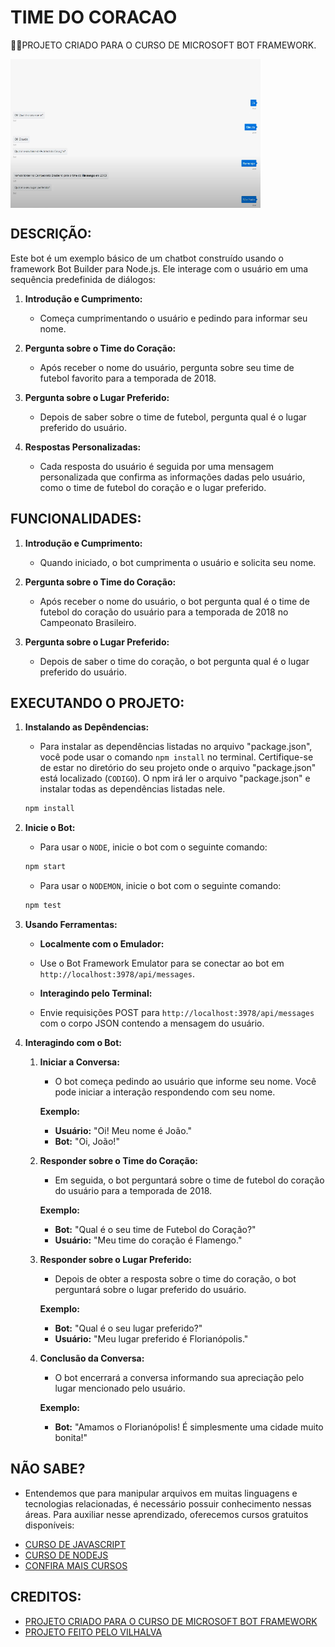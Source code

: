 # TIME DO CORACAO
👨‍🏫PROJETO CRIADO PARA O CURSO DE MICROSOFT BOT FRAMEWORK.

<img src="FOTO.png" align="center" width="400"> <br>

## DESCRIÇÃO:
Este bot é um exemplo básico de um chatbot construído usando o framework Bot Builder para Node.js. Ele interage com o usuário em uma sequência predefinida de diálogos:

1. **Introdução e Cumprimento:**
   - Começa cumprimentando o usuário e pedindo para informar seu nome.

2. **Pergunta sobre o Time do Coração:**
   - Após receber o nome do usuário, pergunta sobre seu time de futebol favorito para a temporada de 2018.

3. **Pergunta sobre o Lugar Preferido:**
   - Depois de saber sobre o time de futebol, pergunta qual é o lugar preferido do usuário.

4. **Respostas Personalizadas:**
   - Cada resposta do usuário é seguida por uma mensagem personalizada que confirma as informações dadas pelo usuário, como o time de futebol do coração e o lugar preferido.

## FUNCIONALIDADES:
1. **Introdução e Cumprimento:**
   - Quando iniciado, o bot cumprimenta o usuário e solicita seu nome.

2. **Pergunta sobre o Time do Coração:**
   - Após receber o nome do usuário, o bot pergunta qual é o time de futebol do coração do usuário para a temporada de 2018 no Campeonato Brasileiro.

3. **Pergunta sobre o Lugar Preferido:**
   - Depois de saber o time do coração, o bot pergunta qual é o lugar preferido do usuário.

## EXECUTANDO O PROJETO:   
1. **Instalando as Depêndencias:**
   - Para instalar as dependências listadas no arquivo "package.json", você pode usar o comando `npm install` no terminal. Certifique-se de estar no diretório do seu projeto onde o arquivo "package.json" está localizado (`CODIGO`). O npm irá ler o arquivo "package.json" e instalar todas as dependências listadas nele. 

   ```bash
   npm install
   ```

2. **Inicie o Bot:**
   - Para usar o `NODE`, inicie o bot com o seguinte comando:
    ```bash
    npm start
    ```

    - Para usar o `NODEMON`, inicie o bot com o seguinte comando:
    ```bash
    npm test
    ```

3. **Usando Ferramentas:**
   - **Localmente com o Emulador:**
   - Use o Bot Framework Emulator para se conectar ao bot em `http://localhost:3978/api/messages`.

   - **Interagindo pelo Terminal:**
   - Envie requisições POST para `http://localhost:3978/api/messages` com o corpo JSON contendo a mensagem do usuário.

4. **Interagindo com o Bot:**
   1. **Iniciar a Conversa:**
      - O bot começa pedindo ao usuário que informe seu nome. Você pode iniciar a interação respondendo com seu nome.

      **Exemplo:**
      - **Usuário:** "Oi! Meu nome é João."
      - **Bot:** "Oi, João!"

   2. **Responder sobre o Time do Coração:**
      - Em seguida, o bot perguntará sobre o time de futebol do coração do usuário para a temporada de 2018.

      **Exemplo:**
      - **Bot:** "Qual é o seu time de Futebol do Coração?"
      - **Usuário:** "Meu time do coração é Flamengo."

   3. **Responder sobre o Lugar Preferido:**
      - Depois de obter a resposta sobre o time do coração, o bot perguntará sobre o lugar preferido do usuário.

      **Exemplo:**
      - **Bot:** "Qual é o seu lugar preferido?"
      - **Usuário:** "Meu lugar preferido é Florianópolis."

   4. **Conclusão da Conversa:**
      - O bot encerrará a conversa informando sua apreciação pelo lugar mencionado pelo usuário.

      **Exemplo:**
      - **Bot:** "Amamos o Florianópolis! É simplesmente uma cidade muito bonita!"

## NÃO SABE?
- Entendemos que para manipular arquivos em muitas linguagens e tecnologias relacionadas, é necessário possuir conhecimento nessas áreas. Para auxiliar nesse aprendizado, oferecemos cursos gratuitos disponíveis:
* [CURSO DE JAVASCRIPT](https://github.com/VILHALVA/CURSO-DE-JAVASCRIPT)
* [CURSO DE NODEJS](https://github.com/VILHALVA/CURSO-DE-NODEJS)
* [CONFIRA MAIS CURSOS](https://github.com/VILHALVA?tab=repositories&q=+topic:CURSO)

## CREDITOS:
- [PROJETO CRIADO PARA O CURSO DE MICROSOFT BOT FRAMEWORK](https://github.com/VILHALVA/CURSO-DE-MICROSOFT-BOT-FRAMEWORK)
- [PROJETO FEITO PELO VILHALVA](https://github.com/VILHALVA)

